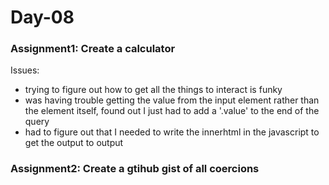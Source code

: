 # Day-08

### Assignment1: Create a calculator

Issues:
  - trying to figure out how to get all the things to interact is funky
  - was having trouble getting the value from the input element rather than the element itself, found out I just had to add a '.value' to the end of the query
  - had to figure out that I needed to write the innerhtml in the javascript to get the output to output

### Assignment2: Create a gtihub gist of all coercions
